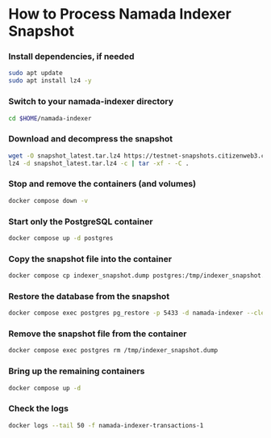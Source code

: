 # How to Process Namada Indexer Snapshot

### Install dependencies, if needed
```bash
sudo apt update
sudo apt install lz4 -y
```

### Switch to your namada-indexer directory
```bash
cd $HOME/namada-indexer
```

### Download and decompress the snapshot
```bash
wget -O snapshot_latest.tar.lz4 https://testnet-snapshots.citizenweb3.com/namada/indexer/snapshot_latest.tar.lz4
lz4 -d snapshot_latest.tar.lz4 -c | tar -xf - -C .
```

### Stop and remove the containers (and volumes)
```bash
docker compose down -v
```

### Start only the PostgreSQL container
```bash
docker compose up -d postgres
```

### Copy the snapshot file into the container
```bash
docker compose cp indexer_snapshot.dump postgres:/tmp/indexer_snapshot.dump
```

### Restore the database from the snapshot
```bash
docker compose exec postgres pg_restore -p 5433 -d namada-indexer --clean /tmp/indexer_snapshot.dump --verbose
```

### Remove the snapshot file from the container
```bash
docker compose exec postgres rm /tmp/indexer_snapshot.dump
```

### Bring up the remaining containers
```bash
docker compose up -d
```

### Check the logs
```bash
docker logs --tail 50 -f namada-indexer-transactions-1
```